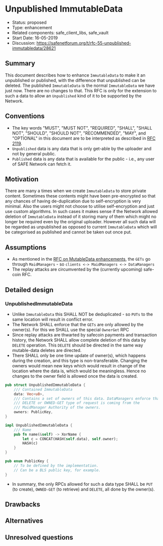 # Unpublished ImmutableData

- Status: proposed
- Type: enhancement
- Related components: safe_client_libs, safe_vault
- Start Date: 16-05-2019
- Discussion: https://safenetforum.org/t/rfc-55-unpublished-immutabledata/28621

## Summary

This document describes how to enhance `ImmutableData` to make it an unpublished or published, with the difference that unpublished can be deleted. The published `ImmutableData` is the normal `ImmutableData` we have just now. There are no changes to that. This RFC is only for the extension to such a data to allow an `Unpublished` kind of it to be supported by the Network.

## Conventions
- The key words "MUST", "MUST NOT", "REQUIRED", "SHALL", "SHALL NOT", "SHOULD", "SHOULD NOT", "RECOMMENDED", "MAY", and "OPTIONAL" in this document are to be interpreted as described in [RFC 2119](http://tools.ietf.org/html/rfc2119).
- `Unpublished` data is any data that is only get-able by the uploader and not by general public.
- `Published` data is any data that is available for the public - i.e., any user of SAFE Network can fetch it.

## Motivation
There are many a times when we create `ImmutableData` to store private content. Sometimes these contents might have been pre-encrypted so that any chances of having de-duplication due to self-encryption is very minimal. Also the users might not choose to utilise self-encryption and just use custom algorithms. In such cases it makes sense if the Network allowed deletion of `ImmutableData` instead of it storing many of them which might no longer be required even by the original uploader. However all such data will be regarded as unpublished as opposed to current `ImmutableData` which will be categorised as published and cannot be taken out once put.

## Assumptions
- As mentioned in the [RFC on MutableData enhancements](https://github.com/maidsafe/pre-rfc/blob/master/vault/mutable-data-enhancement.md), the `GETs` go through `MaidManagers` - so `clients <-> MaidManagers <-> DataManagers`
- The replay attacks are circumvented by the (currently upcoming) safe-coin RFC.

## Detailed design

### UnpublishedImmutableData

- Unlike `ImmutableData` this SHALL NOT be deduplicated - so `PUTs` to the same location will result in conflict error.
- The Network SHALL enforce that the `GETs` are only allowed by the owner(s). For this we SHALL use the special `OwnerGet` RPC
- Since replay attacks are thwarted by safecoin payments and transaction history, the Network SHALL allow complete deletion of this data by `DELETE` operation. This `DELETE` should be directed in the same way mutable-data deletes are directed.
- There SHALL only be one time update of owner(s), which happens during the creation, and this type is non-transferable. Changing the owners would mean new keys which would result in change of the location where the data is, which would be meaningless. Hence no changes to the owner field is allowed once the data is created.

```rust
pub struct UnpublishedImmutableData {
    /// Contained ImmutableData
    data: Vec<u8>,
    /// Contains a set of owners of this data. DataManagers enforce that a
    /// DELETE or OWNED-GET type of request is coming from the
    /// MaidManager Authority of the owners.
    owners: PublicKey,
}

impl UnpublishedImmutableData {
    /// Name
    pub fn name(&self) -> XorName {
        let c = CONCAT(HASH(self.data), self.owner);
        HASH(c)
    }
}

pub enum PublicKey {
    // To be defined by the implementation.
    // Can be a BLS public key, for example.
}
```
- In summary, the only RPCs allowed for such a data type SHALL be `PUT` (to create), `OWNED-GET` (to retrieve) and `DELETE`, all done by the owner(s).


## Drawbacks

## Alternatives

## Unresolved questions
